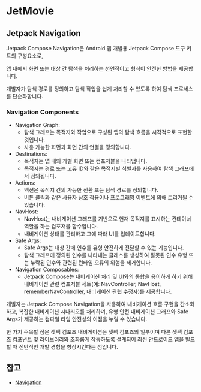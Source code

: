 # JetMovie

## Jetpack Navigation
Jetpack Compose Navigation은 Android 앱 개발용 Jetpack Compose 도구 키트의 구성요소로, 

앱 내에서 화면 또는 대상 간 탐색을 처리하는 선언적이고 형식이 안전한 방법을 제공합니다. 

개발자가 탐색 경로를 정의하고 탐색 작업을 쉽게 처리할 수 있도록 하여 탐색 프로세스를 단순화합니다.

### Navigation Components
- Navigation Graph: 
  - 탐색 그래프는 목적지와 작업으로 구성된 앱의 탐색 흐름을 시각적으로 표현한 것입니다. 
  - 사용 가능한 화면과 화면 간의 연결을 정의합니다.
- Destinations: 
  - 목적지는 앱 내의 개별 화면 또는 컴포저블을 나타냅니다. 
  - 목적지는 경로 또는 고유 ID와 같은 목적지별 식별자를 사용하여 탐색 그래프에서 정의됩니다.
- Actions: 
  - 액션은 목적지 간의 가능한 전환 또는 탐색 경로를 정의합니다. 
  - 버튼 클릭과 같은 사용자 상호 작용이나 프로그래밍 이벤트에 의해 트리거될 수 있습니다.
- NavHost: 
  - NavHost는 내비게이션 그래프를 기반으로 현재 목적지를 표시하는 컨테이너 역할을 하는 컴포저블 함수입니다. 
  - 내비게이션 상태를 관리하고 그에 따라 UI를 업데이트합니다.
- Safe Args: 
  - Safe Args는 대상 간에 인수를 유형 안전하게 전달할 수 있는 기능입니다. 
  - 탐색 그래프에 정의된 인수를 나타내는 클래스를 생성하여 잘못된 인수 유형 또는 누락된 인수와 관련된 런타임 오류의 위험을 제거합니다.
- Navigation Composables: 
  - Jetpack Compose는 내비게이션 처리 및 UI와의 통합을 용이하게 하기 위해 내비게이션 관련 컴포저블 세트(예: NavController, NavHost, rememberNavController, 내비게이션 관련 수정자)를 제공합니다.

개발자는 Jetpack Compose Navigation을 사용하여 내비게이션 흐름 구현을 간소화하고, 복잡한 내비게이션 시나리오를 처리하며, 유형 안전 내비게이션 그래프와 Safe Args가 제공하는 컴파일 타임 안전성의 이점을 누릴 수 있습니다.

한 가지 주목할 점은 젯팩 컴포즈 내비게이션은 젯팩 컴포즈의 일부이며 다른 젯팩 컴포즈 컴포넌트 및 라이브러리와 조화롭게 작동하도록 설계되어 최신 안드로이드 앱을 빌드할 때 전반적인 개발 경험을 향상시킨다는 점입니다.

## 참고
- [Navigation](https://developer.android.com/jetpack/compose/navigation?hl=ko)